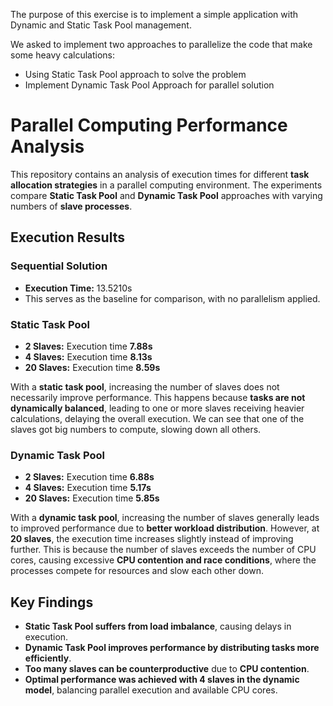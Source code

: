 The purpose of this exercise is to implement a simple application with Dynamic and Static Task Pool management.

We asked to implement two approaches to parallelize the code that make some heavy calculations:
- Using Static Task Pool approach to solve the problem
- Implement Dynamic Task Pool Approach for parallel solution

# Parallel Computing Performance Analysis  

This repository contains an analysis of execution times for different **task allocation strategies** in a parallel computing environment. The experiments compare **Static Task Pool** and **Dynamic Task Pool** approaches with varying numbers of **slave processes**.  

## Execution Results  

### Sequential Solution  
- **Execution Time:** 13.5210s  
- This serves as the baseline for comparison, with no parallelism applied.  

### Static Task Pool  
- **2 Slaves:** Execution time **7.88s**  
- **4 Slaves:** Execution time **8.13s**  
- **20 Slaves:** Execution time **8.59s**  

With a **static task pool**, increasing the number of slaves does not necessarily improve performance. This happens because **tasks are not dynamically balanced**, leading to one or more slaves receiving heavier calculations, delaying the overall execution. We can see that one of the slaves got big numbers to compute, slowing down all others.  

### Dynamic Task Pool  
- **2 Slaves:** Execution time **6.88s**  
- **4 Slaves:** Execution time **5.17s**  
- **20 Slaves:** Execution time **5.85s**  

With a **dynamic task pool**, increasing the number of slaves generally leads to improved performance due to **better workload distribution**. However, at **20 slaves**, the execution time increases slightly instead of improving further. This is because the number of slaves exceeds the number of CPU cores, causing excessive **CPU contention and race conditions**, where the processes compete for resources and slow each other down.  

## Key Findings  
- **Static Task Pool suffers from load imbalance**, causing delays in execution.  
- **Dynamic Task Pool improves performance by distributing tasks more efficiently**.  
- **Too many slaves can be counterproductive** due to **CPU contention**.  
- **Optimal performance was achieved with 4 slaves in the dynamic model**, balancing parallel execution and available CPU cores.  

